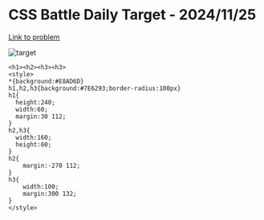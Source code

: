 # CSS Battle Daily Target - 2024/11/25

[Link to problem](https://cssbattle.dev/play/Rn4n4ZI0WDtznGBqqjmi)

![target](https://firebasestorage.googleapis.com/v0/b/cssbattleapp.appspot.com/o/user%2Fe6YbeBahWNPT7VpE2rE2p85byxa2%2Ftargets%2Ftarget_6DRao0N.png?alt=media)


```
<h1><h2><h3><h3>
<style>
*{background:#E8AD6D}
h1,h2,h3{background:#7E6293;border-radius:100px}
h1{
  height:240;
  width:60;
  margin:30 112;
}
h2,h3{
  width:160;
  height:60;
}
h2{
    margin:-270 112;
}
h3{
    width:100;
    margin:300 132;
}
</style>
```
